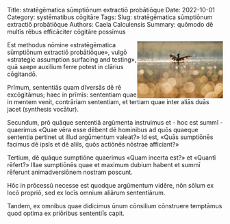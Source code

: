 Title: stratēgēmatica sūmptiōnum extractiō probātiōque
Date: 2022-10-01
Category: systēmatibus cōgitāre
Tags: 
Slug: stratēgēmatica sūmptiōnum extractiō probātiōque
Authors: Caela Calculensis
Summary: quōmodo dē multīs rēbus efficāciter cōgitāre possīmus

<img align=right src="images/surfacing-bird.jpg" width="200"/>

Est methodus nōmine «stratēgēmatica sūmptiōnum extractiō probātiōque», vulgō «strategic assumption surfacing and testing»,  quā saepe auxilium ferre potest in clārius cōgitandō.

Prīmum, sententiās quam dīversās dē rē excōgitāmus; haec in prīmīs: sententiam quae in mentem venit, contrāriam sententiam, et tertiam quae inter aliās duās jacet (synthesis vocātur).

Secundum, prō quāque sententiā argūmenta instruimus et - hoc est summī - quaerimus «Quae vēra esse dēbent dē hominibus ad quōs quaeque sententia pertinet ut illud argūmentum valeat?» Id est, «Quās sumptiōnēs facimus dē ipsīs et dē aliīs, quōs actiōnēs nōstrae afficiant?»

Tertium, dē quāque sumptiōne quaerimus «Quam incerta est?» et «Quantī rēfert?» Illae sumptiōnēs quae et maximum dubium habent et summī rēferunt animadversiōnem nostram poscunt.

Hōc in prōcessū necesse est quodque argūmentum vidēre, nōn sōlum ex locō propriō, sed ex locīs omnium aliārum sententiārum.

Tandem, ex omnibus quae didicimus ūnum cōnsilium cōnstruere temptāmus quod optima ex priōribus sententiīs capit.

